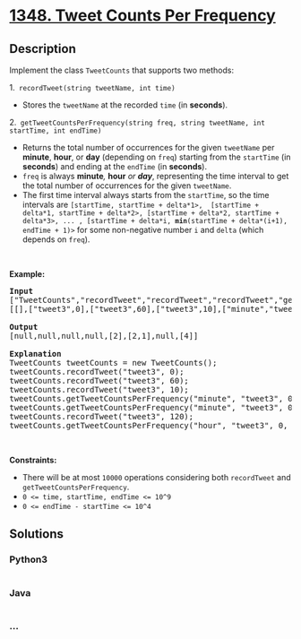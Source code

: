 # [1348. Tweet Counts Per Frequency](https://leetcode.com/problems/tweet-counts-per-frequency)

## Description
<p>Implement the class <code>TweetCounts</code> that supports two methods:</p>

<p>1.<code> recordTweet(string tweetName, int time)</code></p>

<ul>
	<li>Stores the <code>tweetName</code> at the recorded <code>time</code> (in <strong>seconds</strong>).</li>
</ul>

<p>2.<code> getTweetCountsPerFrequency(string freq, string tweetName, int startTime, int endTime)</code></p>

<ul>
	<li>Returns the total number of occurrences for the given <code>tweetName</code> per <strong>minute</strong>, <strong>hour</strong>, or <strong>day</strong> (depending on <code>freq</code>) starting from the <code>startTime</code> (in <strong>seconds</strong>) and ending at the <code>endTime</code> (in <strong>seconds</strong>).</li>
	<li><code>freq</code> is always <strong>minute</strong><em>, </em><strong>hour</strong><em>&nbsp;or <strong>day</strong></em>, representing the time interval to get the total number of occurrences for the given&nbsp;<code>tweetName</code>.</li>
	<li>The first time interval always starts from the <code>startTime</code>, so the time intervals are <code>[startTime, startTime + delta*1&gt;, &nbsp;[startTime + delta*1, startTime + delta*2&gt;, [startTime + delta*2, startTime + delta*3&gt;, ... , [startTime + delta*i, <strong>min</strong>(startTime + delta*(i+1), endTime + 1)&gt;</code> for some non-negative number <code>i</code> and <code>delta</code> (which depends on <code>freq</code>).&nbsp;&nbsp;</li>
</ul>

<p>&nbsp;</p>
<p><strong>Example:</strong></p>

<pre>
<strong>Input</strong>
[&quot;TweetCounts&quot;,&quot;recordTweet&quot;,&quot;recordTweet&quot;,&quot;recordTweet&quot;,&quot;getTweetCountsPerFrequency&quot;,&quot;getTweetCountsPerFrequency&quot;,&quot;recordTweet&quot;,&quot;getTweetCountsPerFrequency&quot;]
[[],[&quot;tweet3&quot;,0],[&quot;tweet3&quot;,60],[&quot;tweet3&quot;,10],[&quot;minute&quot;,&quot;tweet3&quot;,0,59],[&quot;minute&quot;,&quot;tweet3&quot;,0,60],[&quot;tweet3&quot;,120],[&quot;hour&quot;,&quot;tweet3&quot;,0,210]]

<strong>Output</strong>
[null,null,null,null,[2],[2,1],null,[4]]

<strong>Explanation</strong>
TweetCounts tweetCounts = new TweetCounts();
tweetCounts.recordTweet(&quot;tweet3&quot;, 0);
tweetCounts.recordTweet(&quot;tweet3&quot;, 60);
tweetCounts.recordTweet(&quot;tweet3&quot;, 10);                             // All tweets correspond to &quot;tweet3&quot; with recorded times at 0, 10 and 60.
tweetCounts.getTweetCountsPerFrequency(&quot;minute&quot;, &quot;tweet3&quot;, 0, 59); // return [2]. The frequency is per minute (60 seconds), so there is one interval of time: 1) [0, 60&gt; - &gt; 2 tweets.
tweetCounts.getTweetCountsPerFrequency(&quot;minute&quot;, &quot;tweet3&quot;, 0, 60); // return [2, 1]. The frequency is per minute (60 seconds), so there are two intervals of time: 1) [0, 60&gt; - &gt; 2 tweets, and 2) [60,61&gt; - &gt; 1 tweet.
tweetCounts.recordTweet(&quot;tweet3&quot;, 120);                            // All tweets correspond to &quot;tweet3&quot; with recorded times at 0, 10, 60 and 120.
tweetCounts.getTweetCountsPerFrequency(&quot;hour&quot;, &quot;tweet3&quot;, 0, 210);  // return [4]. The frequency is per hour (3600 seconds), so there is one interval of time: 1) [0, 211&gt; - &gt; 4 tweets.
</pre>

<p>&nbsp;</p>
<p><strong>Constraints:</strong></p>

<ul>
	<li>There will be at most <code>10000</code>&nbsp;operations considering both <code>recordTweet</code> and <code>getTweetCountsPerFrequency</code>.</li>
	<li><code>0 &lt;= time, startTime, endTime &lt;=&nbsp;10^9</code></li>
	<li><code>0 &lt;= endTime - startTime &lt;= 10^4</code></li>
</ul>



## Solutions


<!-- tabs:start -->

### **Python3**

```python

```

### **Java**

```java

```

### **...**
```

```

<!-- tabs:end -->